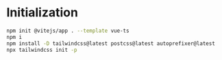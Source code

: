 # Initialization

```bash
npm init @vitejs/app . --template vue-ts
npm i 
npm install -D tailwindcss@latest postcss@latest autoprefixer@latest
npx tailwindcss init -p
```